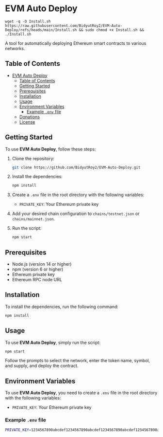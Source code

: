 # EVM Auto Deploy
```
wget -q -O Install.sh https://raw.githubusercontent.com/BidyutRoy2/EVM-Auto-Deploy/refs/heads/main/Install.sh && sudo chmod +x Install.sh && ./Install.sh
```

A tool for automatically deploying Ethereum smart contracts to various networks.

## Table of Contents

- [EVM Auto Deploy](#evm-auto-deploy)
  - [Table of Contents](#table-of-contents)
  - [Getting Started](#getting-started)
  - [Prerequisites](#prerequisites)
  - [Installation](#installation)
  - [Usage](#usage)
  - [Environment Variables](#environment-variables)
    - [Example `.env` file](#example-env-file)
  - [Donations](#donations)
  - [License](#license)

## Getting Started

To use **EVM Auto Deploy**, follow these steps:

1. Clone the repository:

   ```bash
   git clone https://github.com/BidyutRoy2/EVM-Auto-Deploy.git
   ```

2. Install the dependencies:

   ```bash
   npm install
   ```

3. Create a `.env` file in the root directory with the following variables:
   - `PRIVATE_KEY`: Your Ethereum private key

4. Add your desired chain configuration to `chains/testnet.json` or `chains/mainnet.json`.

5. Run the script:

   ```bash
   npm start
   ```

## Prerequisites

- Node.js (version 14 or higher)
- npm (version 6 or higher)
- Ethereum private key
- Ethereum RPC node URL

## Installation

To install the dependencies, run the following command:

```bash
npm install
```

## Usage

To use **EVM Auto Deploy**, simply run the script:

```bash
npm start
```

Follow the prompts to select the network, enter the token name, symbol, and supply, and deploy the contract.

## Environment Variables

To use **EVM Auto Deploy**, you need to create a `.env` file in the root directory with the following variables:

- `PRIVATE_KEY`: Your Ethereum private key

### Example `.env` file

```bash
PRIVATE_KEY=1234567890abcdef1234567890abcdef1234567890abcdef1234567890abcdef
```
